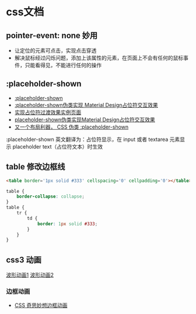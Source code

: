 # css文档
[](https://www.jq22.com/)

## pointer-event: none 妙用
- 让定位的元素可点击，实现点击穿透
- 解决鼠标经过闪烁问题，添加上该属性的元素，在页面上不会有任何的鼠标事件，只能看得见，不能进行任何的操作

## :placeholder-shown
- [:placeholder-shown](https://developer.mozilla.org/zh-CN/docs/Web/CSS/:placeholder-shown)
- [:placeholder-shown伪类实现 Material Design占位符交互效果](https://www.zhangxinxu.com/wordpress/2018/12/css-placeholder-shown-material-design)
- [实现占位符过渡效果实例页面](https://www.zhangxinxu.com/study/201812/placeholder-shown-label-transition-demo.php)
- [placeholder-shown伪类实现Material Design占位符交互效果](https://blog.csdn.net/llll789789/article/details/96480439)
- [又一个布局利器， CSS 伪类 :placeholder-shown](https://blog.csdn.net/qq449245884/article/details/107559711)

:placeholder-shown 英文翻译为：占位符显示，在 input 或者 textarea 元素显示 placeholder text（占位符文本）时生效

## table 修改边框线

``` html
<table border='1px solid #333' cellspacing='0' cellpadding='0'></table>
```

``` css
table {
	border-collapse: collapse;
}
table {
	tr {
		td {
			border: 1px solid #333;
		}
	}
}
```

## css3 动画
[波形动画1](https://www.jq22.com/code823)
[波形动画2](https://www.jq22.com/code823)

### 边框动画
- [CSS 奇思妙想边框动画](https://cloud.tencent.com/developer/article/1776550?from=15425)